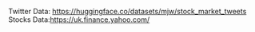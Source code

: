 Twitter Data: https://huggingface.co/datasets/mjw/stock_market_tweets
Stocks Data:https://uk.finance.yahoo.com/

